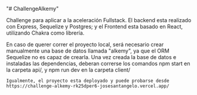 "# ChallengeAlkemy" 

Challenge para aplicar a la aceleración Fullstack. El backend esta realizado con Express, Sequelize y Postgres; y el Frontend esta basado en React, utilizando Chakra como librería.

   En caso de querer correr el proyecto local, será necesario crear manualmente una base de datos llamada "alkemy", ya que el ORM Sequelize no es capaz de crearla. Una vez creada la base de datos e instaladas las dependencias, deberan correrse los comandos npm start en la carpeta api/, y npm run dev en la carpeta client/
   
    Igualmente, el proyecto esta deployado y puede probarse desde https://challenge-alkemy-rk25dper6-josesantangelo.vercel.app/